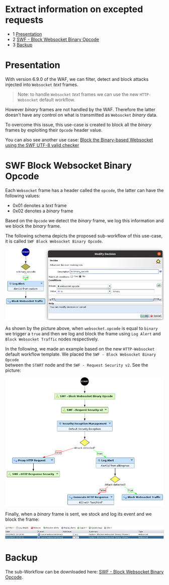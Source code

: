 # Extract information on excepted requests

* 1 [Presentation](#presentation)
* 2 [SWF - Block Websocket Binary Opcode](#swf-block-websocket-binary-opcode)
* 3 [Backup](#backup)


# Presentation
With version 6.9.0 of the WAF, we can filter, detect and block attacks injected into `Websocket` _text_ frames.
>Note: to handle `Websocket` _text_ frames we can use the new `HTTP-Websocket` default workflow. 

However _binary_ frames are not handled by the WAF. Therefore the latter doesn't have any control on what is transmitted as `Websocket` _binary_ data.

To overcome this issue, this use-case is created to block all the _binary_ frames by exploiting their `Opcode` header value.

You can also see another use case: [Block the Binary-based Websocket using the SWF UTF-8 valid checker](../Block_Websocket_Binary_Regexp)


# SWF Block Websocket Binary Opcode
Each `Websocket` frame has a header called the `opcode`, the latter can have the following values: 
* 0x01 denotes a _text_ frame
* 0x02 denotes a _binary_ frame
  
Based on the `Opcode` we detect the _binary_ frame, we log this information and we block the _binary_ frame.

The following schema depicts the proposed sub-workflow of this use-case, it is called `SWF Block Websocket Binary Opcode`.

![The proposed SWF Block Websocket Binary Opcode schema](./attachements/swf_block_websocket_binary_opcode.png "The SWF Block Websocket Binary Opcode schema")

As shown by the picture above, when `websocket.opcode` is equal to `binary` we trigger a `true` and then we log and block the frame using `Log Alert` and `Block Websocket Traffic` nodes respectively.

In the following, we made an example based on the new `HTTP-Websocket` default workflow template. We placed the `SWF - Block Websocket Binary Opcode` <br/>
between the `START` node and the `SWF - Request Security v2`. See the picture:

![A workflow configuration example based on HTTP-Websocket Default and SWF Block Websocket Binary Opcode](./attachements/http-websocket_block_binary_opcode.png "The SWF Block Websocket Binary Opcode schema")

Finally, when a _binary_ frame is sent, we stock and log its event and we block the frame: 

![The log of two detected websocket binary frames](./attachements/log.png "A capture of the log of detected websocket binary frames")

# Backup
The sub-Workflow can be downloaded here: [SWF - Block Websocket Binary Opcode](./backup/SWF%20-%20Block%20Websocket%20Binary%20Opcode.backup).
